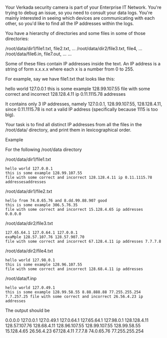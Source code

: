 Your Verkada security camera is part of your Enterprise IT Network. You're trying to debug an issue, so you need to consult your data logs. You're mainly interested in seeing which devices are communicating with each other, so you'd like to find all the IP addresses within the logs.

You have a hierarchy of directories and some files in some of those directories:

/root/data/dir1/file1.txt, file2.txt, ... 
/root/data/dir2/file3.txt, file4, ...
/root/data/file6.in, file7.out, ...
...

Some of these files contain IP addresses inside the text. An IP address is a string of form x.x.x.x where each x is a number from 0 to 255.

For example, say we have file1.txt that looks like this:

hello world 127.0.0.1 
this is some example 128.99.107.55 
file with some correct and incorrect 128.128.4.11 ip 0.11.1115.78 addresses

It contains only 3 IP addresses, namely 127.0.0.1, 128.99.107.55, 128.128.4.11, since 0.11.1115.78 is not a valid IP address (specifically because 1115 is too big).

Your task is to find all distinct IP addresses from all the files in the /root/data/ directory, and print them in lexicographical order.

Example

For the following /root/data directory

/root/data/dir1/file1.txt

    hello world 127.0.0.1 
    this is some example 128.99.107.55 
    file with some correct and incorrect 128.128.4.11 ip 0.11.1115.78 addressesaddresses

/root/data/dir1/file2.txt

    hello from 74.0.65.76 and 8.dd.99.88.907 good
    this is some example 306.5.76.35 
    file with some correct and incorrect 15.128.4.65 ip addresses
    0.0.0.0

/root/data/dir2/file3.txt

    127.65.64.1 127.0.64.1 127.0.0.1
    exaMple 128.57.107.76 128.57.907.70 
    file with some correct and incorrect 67.128.4.11 ip addresses 7.7.7.8

/root/data/dir2/file4.txt

    hello world 127.98.0.1 
    this is some example 128.96.107.55 
    file with some correct and incorrect 128.68.4.11 ip addresses

/root/data/f.inp

    hello world 127.0.49.1 
    this is some example 128.99.58.55 8.88.888.88 77.255.255.254
    7.7.257.25 file with some correct and incorrect 26.56.4.23 ip addresses

The output should be

0.0.0.0
127.0.0.1
127.0.49.1
127.0.64.1
127.65.64.1
127.98.0.1
128.128.4.11
128.57.107.76
128.68.4.11
128.96.107.55
128.99.107.55
128.99.58.55
15.128.4.65
26.56.4.23
67.128.4.11
7.7.7.8
74.0.65.76
77.255.255.254

